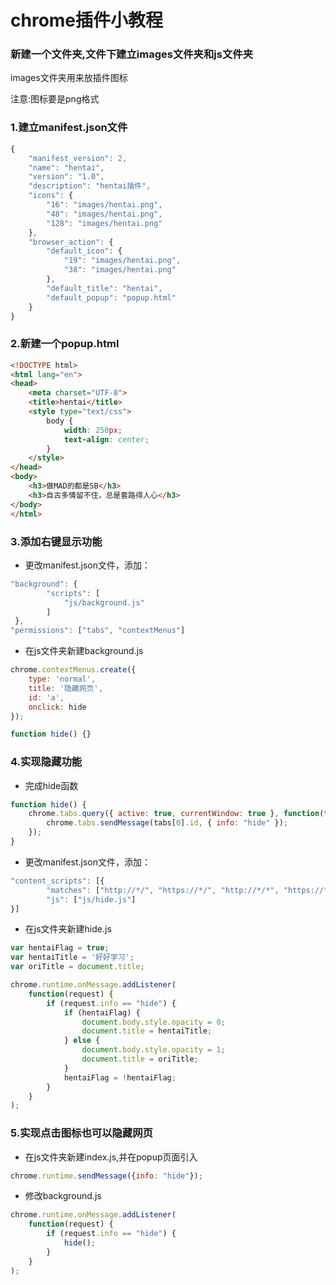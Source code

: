 # chrome插件小教程

### 新建一个文件夹,文件下建立images文件夹和js文件夹

images文件夹用来放插件图标

注意:图标要是png格式



### 1.建立manifest.json文件

```javascript
{
    "manifest_version": 2,
    "name": "hentai",
    "version": "1.0",
    "description": "hentai插件",
    "icons": {
        "16": "images/hentai.png",
        "48": "images/hentai.png",
        "128": "images/hentai.png"
    },
    "browser_action": {
        "default_icon": {
            "19": "images/hentai.png",
            "38": "images/hentai.png"
        },
        "default_title": "hentai",
        "default_popup": "popup.html"
    }
}
```

### 2.新建一个popup.html
```html
<!DOCTYPE html>
<html lang="en">
<head>
    <meta charset="UTF-8">
    <title>hentai</title>
    <style type="text/css">
        body {
            width: 250px;
            text-align: center;
        }
    </style>
</head>
<body>
    <h3>做MAD的都是SB</h3>
    <h3>自古多情留不住，总是套路得人心</h3>
</body>
</html>
```

### 3.添加右键显示功能

 * 更改manifest.json文件，添加：
```javascript
"background": {
        "scripts": [
            "js/background.js"
        ]
 },
"permissions": ["tabs", "contextMenus"]
```

 * 在js文件夹新建background.js
```javascript
chrome.contextMenus.create({
    type: 'normal',
    title: '隐藏网页',
    id: 'a',
    onclick: hide
});

function hide() {}
```

### 4.实现隐藏功能

 * 完成hide函数
```javascript
function hide() {
    chrome.tabs.query({ active: true, currentWindow: true }, function(tabs) {
        chrome.tabs.sendMessage(tabs[0].id, { info: "hide" });
    });
}
```

 * 更改manifest.json文件，添加：
```javascript
"content_scripts": [{
        "matches": ["http://*/", "https://*/", "http://*/*", "https://*/*"],
        "js": ["js/hide.js"]
}]
```

 * 在js文件夹新建hide.js
```javascript
var hentaiFlag = true;
var hentaiTitle = '好好学习';
var oriTitle = document.title;

chrome.runtime.onMessage.addListener(
    function(request) {
        if (request.info == "hide") {
            if (hentaiFlag) {
                document.body.style.opacity = 0;
                document.title = hentaiTitle;
            } else {
                document.body.style.opacity = 1;
                document.title = oriTitle;
            }
            hentaiFlag = !hentaiFlag;
        }
    }
);
```

### 5.实现点击图标也可以隐藏网页

 * 在js文件夹新建index.js,并在popup页面引入
```javascript
chrome.runtime.sendMessage({info: "hide"});
```

 * 修改background.js
```javascript
chrome.runtime.onMessage.addListener(
    function(request) {
        if (request.info == "hide") {
            hide();
        }
    }
);
```
